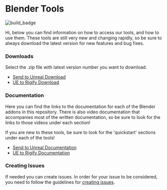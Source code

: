 # Blender Tools
![build_badge](https://codebuild.us-east-1.amazonaws.com/badges?uuid=eyJlbmNyeXB0ZWREYXRhIjoiT3pWRFdxeE8zK2k3UmlKaEJRcjRzTGJLV2h0OVdONm1aWEdVUjJ0TE52Tk92QjhhV2lLTmtLTEI0MTJPOXpnamM4Rm03V1doV0EyZXVzakZScUhMWEFVPSIsIml2UGFyYW1ldGVyU3BlYyI6IjdrajloeitFTE40cDFaM0ciLCJtYXRlcmlhbFNldFNlcmlhbCI6MX0%3D&branch=master)

Hi, below you can find information on how to access our tools, and how to use them. These tools are still very new and changing rapidly, so be sure to always download the latest version for new features and bug fixes.

### Downloads
Select the .zip file with latest version number you want to download.
* [Send to Unreal Download](https://github.com/EpicGames/BlenderTools/releases)
* [UE to Rigify Download](https://github.com/EpicGames/BlenderTools/releases)

### Documentation
Here you can find the links to the documentation for each of the Blender addons in this repository. There is also video documentation that accompanies most of the written documentation, so be sure to look for the links to those videos under each section!

If you are new to these tools, be sure to look for the 'quickstart' sections under each of the tools!

* [Send to Unreal Documentation](https://github.com/EpicGames/BlenderTools/wiki/Send-to-Unreal-Home)
* [UE to Rigify Documentation](https://github.com/EpicGames/BlenderTools/wiki/UE-to-Rigify-Home)

### Creating Issues
If needed you can create issues. In order for your issue to be considered, you need to follow the guidelines for [creating issues](https://github.com/EpicGames/BlenderTools/wiki/Creating-Issues).